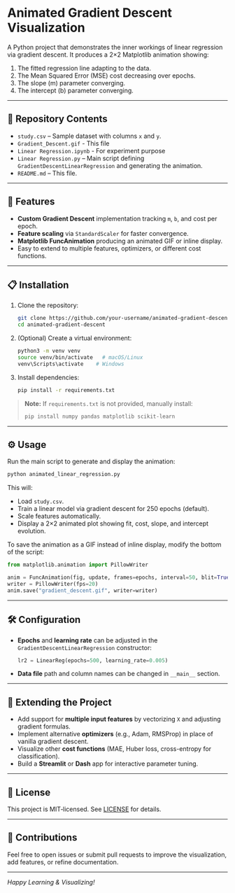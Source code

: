 # Animated Gradient Descent Visualization

A Python project that demonstrates the inner workings of linear regression via gradient descent. It produces a 2×2 Matplotlib animation showing:

1. The fitted regression line adapting to the data.
2. The Mean Squared Error (MSE) cost decreasing over epochs.
3. The slope (m) parameter converging.
4. The intercept (b) parameter converging.

---

## 📂 Repository Contents

* `study.csv` – Sample dataset with columns `x` and `y`.
* `Gradient_Descent.gif` - This file
* `Linear Regression.ipynb` - For experiment purpose
* `Linear Regression.py` – Main script defining `GradientDescentLinearRegression` and generating the animation.
* `README.md` – This file.

---

## 🚀 Features

* **Custom Gradient Descent** implementation tracking `m`, `b`, and cost per epoch.
* **Feature scaling** via `StandardScaler` for faster convergence.
* **Matplotlib FuncAnimation** producing an animated GIF or inline display.
* Easy to extend to multiple features, optimizers, or different cost functions.

---

## 📋 Installation

1. Clone the repository:

   ```bash
   git clone https://github.com/your-username/animated-gradient-descent.git
   cd animated-gradient-descent
   ```
2. (Optional) Create a virtual environment:

   ```bash
   python3 -m venv venv
   source venv/bin/activate   # macOS/Linux
   venv\Scripts\activate    # Windows
   ```
3. Install dependencies:

   ```bash
   pip install -r requirements.txt
   ```

> **Note:** If `requirements.txt` is not provided, manually install:
>
> ```bash
> pip install numpy pandas matplotlib scikit-learn
> ```

---

## ⚙️ Usage

Run the main script to generate and display the animation:

```bash
python animated_linear_regression.py
```

This will:

* Load `study.csv`.
* Train a linear model via gradient descent for 250 epochs (default).
* Scale features automatically.
* Display a 2×2 animated plot showing fit, cost, slope, and intercept evolution.

To save the animation as a GIF instead of inline display, modify the bottom of the script:

```python
from matplotlib.animation import PillowWriter

anim = FuncAnimation(fig, update, frames=epochs, interval=50, blit=True)
writer = PillowWriter(fps=20)
anim.save("gradient_descent.gif", writer=writer)
```

---

## 🛠️ Configuration

* **Epochs** and **learning rate** can be adjusted in the `GradientDescentLinearRegression` constructor:

  ```python
  lr2 = LinearReg(epochs=500, learning_rate=0.005)
  ```
* **Data file** path and column names can be changed in `__main__` section.

---

## 🔧 Extending the Project

* Add support for **multiple input features** by vectorizing `X` and adjusting gradient formulas.
* Implement alternative **optimizers** (e.g., Adam, RMSProp) in place of vanilla gradient descent.
* Visualize other **cost functions** (MAE, Huber loss, cross-entropy for classification).
* Build a **Streamlit** or **Dash** app for interactive parameter tuning.

---

## 📜 License

This project is MIT‑licensed. See [LICENSE](LICENSE) for details.

---

## 🙏 Contributions

Feel free to open issues or submit pull requests to improve the visualization, add features, or refine documentation.

---

*Happy Learning & Visualizing!*
